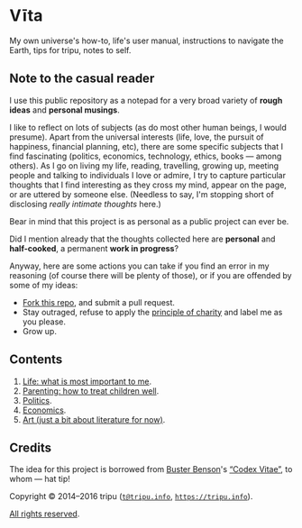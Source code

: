 # V&#299;ta

My own universe's how-to, life's user manual, instructions to navigate the Earth, tips for tripu, notes to self.

## Note to the casual reader

I use this public repository as a notepad for a very broad variety of **rough ideas** and **personal musings**.

I like to reflect on lots of subjects (as do most other human beings, I would presume).
Apart from the universal interests (life, love, the pursuit of happiness, financial planning, etc), there are some specific subjects that I find fascinating
(politics, economics, technology, ethics, books&nbsp;&mdash;&nbsp;among others).
As I go on living my life, reading, travelling, growing up, meeting people and talking to individuals I love or admire, I try to capture particular thoughts
that I find interesting as they cross my mind, appear on the page, or are uttered by someone else.
(Needless to say, I'm stopping short of disclosing *really intimate thoughts* here.)

Bear in mind that this project is as personal as a public project can ever be.

Did I mention already that the thoughts collected here are **personal** and **half-cooked**, a permanent **work in progress**?

Anyway, here are some actions you can take if you find an error in my reasoning (of course there will be plenty of those), or if you are offended by some of my
ideas:
* [Fork this repo](https://github.com/tripu/Vita/#fork-destination-box), and submit a pull request.
* Stay outraged, refuse to apply the [principle of charity](https://en.wikipedia.org/wiki/Principle_of_charity) and label me as you please.
* Grow up.

## Contents

1. [Life: what is most important to me](life.md).
1. [Parenting: how to treat children well](parenting.md).
1. [Politics](politics.md).
1. [Economics](economics.md).
1. [Art (just a bit about literature for now)](art.md).

## Credits

The idea for this project is borrowed from [Buster Benson](https://github.com/busterbenson)'s
[&ldquo;Codex Vitae&rdquo;](https://github.com/busterbenson/public/blob/master/Codex.md), to whom&nbsp;&mdash;&nbsp;hat tip!

Copyright &copy; 2014&ndash;2016 tripu ([`t@tripu.info`](mailto:t@tripu.info), [`https://tripu.info`](https://tripu.info/)).

[All rights reserved](LICENSE.md).
